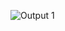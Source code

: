 ![Output 1](https://user-images.githubusercontent.com/79866585/124930334-ddd07900-e01e-11eb-8342-8da84f1eea12.JPG)
